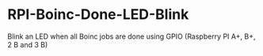 # RPI-Boinc-Done-LED-Blink
Blink an LED when all Boinc jobs are done using GPIO (Raspberry PI A+, B+, 2 B and 3 B)
